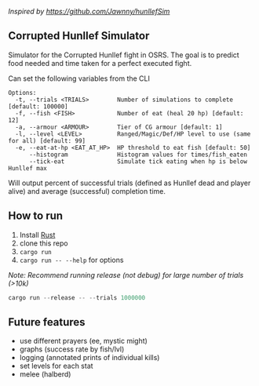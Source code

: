 *Inspired by https://github.com/Jawnny/hunllefSim*

## Corrupted Hunllef Simulator

Simulator for the Corrupted Hunllef fight in OSRS. The goal is  to predict food
needed and time taken for a perfect executed fight.

Can set the following variables from the CLI
```
Options:
  -t, --trials <TRIALS>        Number of simulations to complete [default: 100000]
  -f, --fish <FISH>            Number of eat (heal 20 hp) [default: 12]
  -a, --armour <ARMOUR>        Tier of CG armour [default: 1]
  -l, --level <LEVEL>          Ranged/Magic/Def/HP level to use (same for all) [default: 99]
  -e, --eat-at-hp <EAT_AT_HP>  HP threshold to eat fish [default: 50]
      --histogram              Histogram values for times/fish_eaten
      --tick-eat               Simulate tick eating when hp is below Hunllef max
```

Will output percent of successful trials (defined as Hunllef dead and player
alive) and average (successful) completion time.


## How to run

1. Install [Rust](https://www.rust-lang.org/tools/install)
2. clone this repo
3. `cargo run` 
4. `cargo run -- --help` for options

*Note: Recommend running release (not debug) for large number of trials (>10k)*
```rust
cargo run --release -- --trials 1000000
```

## Future features
- use different prayers (ee, mystic might)
- graphs (success rate by fish/lvl)
- logging (annotated prints of individual kills)
- set levels for each stat
- melee (halberd)

